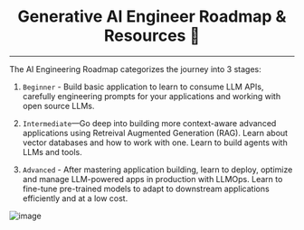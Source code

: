 <div align="center">
<h1> Generative AI Engineer Roadmap & Resources 🤖 </h1>
</div>


---
The AI Engineering Roadmap categorizes the journey into 3 stages:
1. `Beginner` - Build basic application to learn to consume LLM APIs, carefully engineering prompts for your applications and working with open source LLMs.

2. `Intermediate`—Go deep into building more context-aware advanced applications using Retreival Augmented Generation (RAG). Learn about vector databases and how to work with one. Learn to build agents with LLMs and tools.

3. `Advanced` - After mastering application building, learn to deploy, optimize and manage LLM-powered apps in production with LLMOps. Learn to fine-tune pre-trained models to adapt to downstream applications efficiently and at a low cost.

![image](https://github.com/user-attachments/assets/984645a2-445a-4c73-be73-5a18ebfdc1fe)
